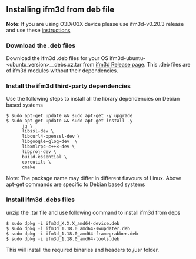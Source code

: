## Installing ifm3d from deb file 

**Note**: If you are using O3D/O3X device please use ifm3d-v0.20.3 release and use these [instructions](https://github.com/ifm/ifm3d/blob/legacy/doc/source_build.md)

### Download the .deb files

Download the ifm3d .deb files for your OS ifm3d-ubuntu-<ubuntu_version>_<arch>_debs.xz.tar from [ifm3d Release page](https://github.com/ifm/ifm3d/releases).
This .deb files are of ifm3d modules without their dependencies.

### Install the ifm3d third-party dependencies

Use the following steps to install all the library dependencies on Debian based systems
  
```
$ sudo apt-get update && sudo apt-get -y upgrade
$ sudo apt-get update && sudo apt-get install -y
      jq \ 
      libssl-dev \
      libcurl4-openssl-dev \
      libgoogle-glog-dev  \
      libxmlrpc-c++8-dev \ 
      libproj-dev \
      build-essential \
      coreutils \
      cmake                         
```

Note: The package name may differ in different flavours of Linux. 
Above apt-get commands are specific to Debian based systems

### Install ifm3d .debs files 
unzip the .tar file and use following command to install ifm3d from deps

```
$ sudo dpkg -i ifm3d_X.X.X_amd64-device.deb
$ sudo dpkg -i ifm3d_1.18.0_amd64-swupdater.deb
$ sudo dpkg -i ifm3d_1.18.0_amd64-framegrabber.deb
$ sudo dpkg -i ifm3d_1.18.0_amd64-tools.deb
```

This will install the required binaries and headers to /usr folder.
